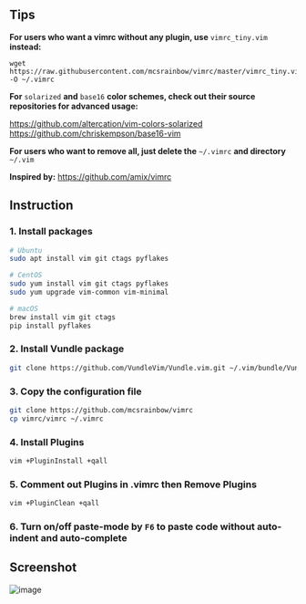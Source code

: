 ## Tips

**For users who want a vimrc without any plugin, use** `vimrc_tiny.vim` **instead:**

```
wget https://raw.githubusercontent.com/mcsrainbow/vimrc/master/vimrc_tiny.vim -O ~/.vimrc
```

**For** `solarized` **and** `base16` **color schemes, check out their source repositories for advanced usage:**

https://github.com/altercation/vim-colors-solarized
https://github.com/chriskempson/base16-vim

**For users who want to remove all, just delete the** `~/.vimrc` **and directory** `~/.vim`

**Inspired by:** https://github.com/amix/vimrc

## Instruction

### 1. Install packages

```bash
# Ubuntu
sudo apt install vim git ctags pyflakes

# CentOS
sudo yum install vim git ctags pyflakes
sudo yum upgrade vim-common vim-minimal

# macOS
brew install vim git ctags
pip install pyflakes
```

### 2. Install Vundle package

```bash
git clone https://github.com/VundleVim/Vundle.vim.git ~/.vim/bundle/Vundle.vim
```

### 3. Copy the configuration file

```bash
git clone https://github.com/mcsrainbow/vimrc
cp vimrc/vimrc ~/.vimrc
```

### 4. Install Plugins

```bash
vim +PluginInstall +qall
```

### 5. Comment out Plugins in .vimrc then Remove Plugins

```bash
vim +PluginClean +qall
```

### 6. Turn on/off paste-mode by `F6` to paste code without auto-indent and auto-complete

## Screenshot

![image](screenshot.png)

